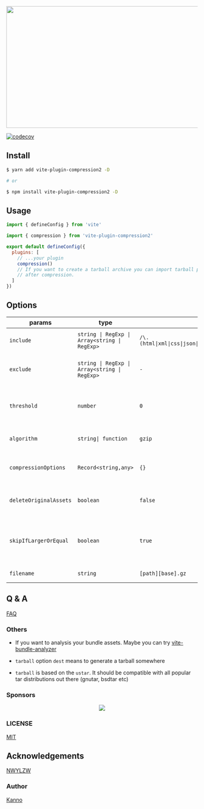 <p align="center">
<img src="https://socialify.git.ci/nonzzz/vite-plugin-compression/image?description=1&font=KoHo&language=1&logo=https%3A%2F%2Favatars.githubusercontent.com%2Fu%2F65625612%3Fs%3D200%26v%3D4&name=1&owner=1&pattern=Solid&theme=Auto" width="640" height="320" />
</p>

[![codecov](https://codecov.io/gh/nonzzz/vite-plugin-compression/branch/master/graph/badge.svg?token=NG4475OP6B)](https://codecov.io/gh/nonzzz/vite-compression-plugin)

## Install

```bash
$ yarn add vite-plugin-compression2 -D

# or

$ npm install vite-plugin-compression2 -D
```

## Usage

```js
import { defineConfig } from 'vite'

import { compression } from 'vite-plugin-compression2'

export default defineConfig({
  plugins: [
    // ...your plugin
    compression()
    // If you want to create a tarball archive you can import tarball plugin from this package and use
    // after compression.
  ]
})
```

## Options

| params                 | type                                          | default                                                      | description                                                                                |
| ---------------------- | --------------------------------------------- | ------------------------------------------------------------ | ------------------------------------------------------------------------------------------ |
| `include`              | `string \| RegExp \| Array<string \| RegExp>` | `/\.(html\|xml\|css\|json\|js\|mjs\|svg\|yaml\|yml\|toml)$/` | Include all assets matching any of these conditions.                                       |
| `exclude`              | `string \| RegExp \| Array<string \| RegExp>` | `-`                                                          | Exclude all assets matching any of these conditions.                                       |
| `threshold`            | `number`                                      | `0`                                                          | Only assets bigger than this size are processed (in bytes)                                 |
| `algorithm`            | `string\| function`                           | `gzip`                                                       | The compression algorithm                                                                  |
| `compressionOptions`   | `Record<string,any>`                          | `{}`                                                         | Compression options for `algorithm`(details see `zlib module`)                             |
| `deleteOriginalAssets` | `boolean`                                     | `false`                                                      | Whether to delete the original assets or not                                               |
| `skipIfLargerOrEqual`  | `boolean`                                     | `true`                                                       | Whether to skip the compression if the result is larger than or equal to the original file |
| `filename`             | `string`                                      | `[path][base].gz`                                            | The target asset filename                                                                  |

## Q & A

[FAQ](./Q&A.md)

### Others

- If you want to analysis your bundle assets. Maybe you can try [vite-bundle-analyzer](https://github.com/nonzzz/vite-bundle-analyzer)

- `tarball` option `dest` means to generate a tarball somewhere

- `tarball` is based on the `ustar`. It should be compatible with all popular tar distributions out there (gnutar, bsdtar etc)

### Sponsors

<p align="center">
  <a href="https://cdn.jsdelivr.net/gh/nonzzz/sponsors/sponsorkit/sponsors.svg">
    <img src="https://cdn.jsdelivr.net/gh/nonzzz/sponsors/sponsorkit/sponsors.svg"/>
  </a>
</p>

### LICENSE

[MIT](./LICENSE)

## Acknowledgements

[NWYLZW](https://github.com/NWYLZW)

### Author

[Kanno](https://github.com/nonzzz)
